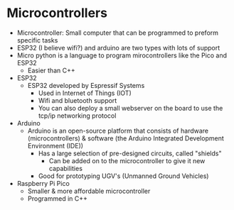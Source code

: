 # Microcontrollers
- Microcontroller: Small computer that can be programmed to preform specific tasks
- ESP32 (I believe wifi?) and arduino are two types with lots of support
- Micro python is a language to program mirocontrollers like the Pico and ESP32
    - Easier than C++
- ESP32
    - ESP32 developed by Espressif Systems
        - Used in Internet of Things (IOT)
        - Wifi and bluetooth support
        - You can also deploy a small webserver on the board to use the tcp/ip networking protocol
- Arduino
    - Arduino is an open-source platform that consists of hardware (microcontrollers) & software (the Arduino Integrated Development Environment (IDE))
        - Has a large selection of pre-designed circuits, called "shields"
            - Can be added on to the microcontroller to give it new capabilities
        - Good for prototyping UGV's (Unmanned Ground Vehicles)
- Raspberry Pi Pico
    - Smaller & more affordable microcontroller
    - Programmed in C++